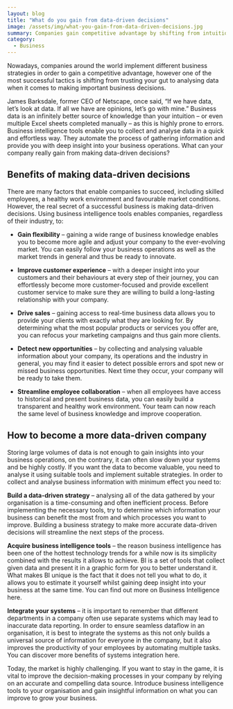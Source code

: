 ```yaml
---
layout: blog
title: "What do you gain from data-driven decisions"
image: /assets/img/what-you-gain-from-data-driven-decisions.jpg
summary: Companies gain competitive advantage by shifting from intuition to data-driven decision-making, leveraging business intelligence tools for insight and strategic agility.
category:
  - Business
---
```


Nowadays, companies around the world implement different business strategies in order to gain a competitive advantage, however one of the most successful tactics is shifting from trusting your gut to analysing data when it comes to making important business decisions.

James Barksdale, former CEO of Netscape, once said, “If we have data, let’s look at data. If all we have are opinions, let’s go with mine.” Business data is an infinitely better source of knowledge than your intuition – or even multiple Excel sheets completed manually – as this is highly prone to errors. Business intelligence tools enable you to collect and analyse data in a quick and effortless way. They automate the process of gathering information and provide you with deep insight into your business operations. What can your company really gain from making data-driven decisions?


## Benefits of making data-driven decisions
There are many factors that enable companies to succeed, including skilled employees, a healthy work environment and favourable market conditions. However, the real secret of a successful business is making data-driven decisions. Using business intelligence tools enables companies, regardless of their industry, to:

- **Gain flexibility** –
gaining a wide range of business knowledge enables you to become more agile and adjust your company to the ever-evolving market. You can easily follow your business operations as well as the market trends in general and thus be ready to innovate.

- **Improve customer experience** – 
with a deeper insight into your customers and their behaviours at every step of their journey, you can effortlessly become more customer-focused and provide excellent customer service to make sure they are willing to build a long-lasting relationship with your company.

- **Drive sales** – 
gaining access to real-time business data allows you to provide your clients with exactly what they are looking for. By determining what the most popular products or services you offer are, you can refocus your marketing campaigns and thus gain more clients.

- **Detect new opportunities** – 
by collecting and analysing valuable information about your company, its operations and the industry in general, you may find it easier to detect possible errors and spot new or missed business opportunities. Next time they occur, your company will be ready to take them.

- **Streamline employee collaboration** – 
when all employees have access to historical and present business data, you can easily build a transparent and healthy work environment. Your team can now reach the same level of business knowledge and improve cooperation.

## How to become a more data-driven company
Storing large volumes of data is not enough to gain insights into your business operations, on the contrary, it can often slow down your systems and be highly costly. If you want the data to become valuable, you need to analyse it using suitable tools and implement suitable strategies. In order to collect and analyse business information with minimum effect you need to:

**Build a data-driven strategy** – 
analysing all of the data gathered by your organisation is a time-consuming and often inefficient process. Before implementing the necessary tools, try to determine which information your business can benefit the most from and which processes you want to improve. Building a business strategy to make more accurate data-driven decisions will streamline the next steps of the process.

**Acquire business intelligence tools** – 
the reason business intelligence has been one of the hottest technology trends for a while now is its simplicity combined with the results it allows to achieve. BI is a set of tools that collect given data and present it in a graphic form for you to better understand it. What makes BI unique is the fact that it does not tell you what to do, it allows you to estimate it yourself whilst gaining deep insight into your business at the same time. You can find out more on Business Intelligence here.

**Integrate your systems** – 
it is important to remember that different departments in a company often use separate systems which may lead to inaccurate data reporting. In order to ensure seamless dataflow in an organisation, it is best to integrate the systems as this not only builds a universal source of information for everyone in the company, but it also improves the productivity of your employees by automating multiple tasks. You can discover more benefits of systems integration here.


Today, the market is highly challenging. If you want to stay in the game, it is vital to improve the decision-making processes in your company by relying on an accurate and compelling data source. Introduce business intelligence tools to your organisation and gain insightful information on what you can improve to grow your business.


